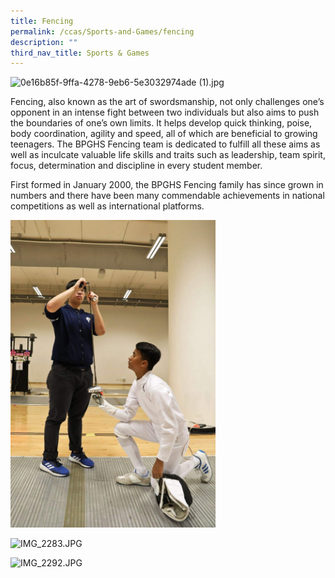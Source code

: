 ```yaml
---
title: Fencing
permalink: /ccas/Sports-and-Games/fencing
description: ""
third_nav_title: Sports & Games
---
```

![0e16b85f-9ffa-4278-9eb6-5e3032974ade (1).jpg](https://www-bpghs-moe-edu-sg-admin.cwp.sg/qql/slot/u148/BPGHS%202019/Holistic%20Education/CCAs/Sports%20&%20Games/Fencing/0e16b85f-9ffa-4278-9eb6-5e3032974ade%20(1).jpg)  

Fencing, also known as the art of swordsmanship, not only challenges one’s opponent in an intense fight between two individuals but also aims to push the boundaries of one’s own limits. It helps develop quick thinking, poise, body coordination, agility and speed, all of which are beneficial to growing teenagers. The BPGHS Fencing team is dedicated to fulfill all these aims as well as inculcate valuable life skills and traits such as leadership, team spirit, focus, determination and discipline in every student member.

  

First formed in January 2000, the BPGHS Fencing family has since grown in numbers and there have been many commendable achievements in national competitions as well as international platforms.

  
<img src="/images/fencing.jpeg" 
     style="width:65%">

![IMG_2283.JPG](https://www-bpghs-moe-edu-sg-admin.cwp.sg/qql/slot/u148/BPGHS%202019/Holistic%20Education/CCAs/Sports%20&%20Games/Fencing/IMG_2283.jpg)  

![IMG_2292.JPG](https://www-bpghs-moe-edu-sg-admin.cwp.sg/qql/slot/u148/BPGHS%202019/Holistic%20Education/CCAs/Sports%20&%20Games/Fencing/IMG_2292.jpg)